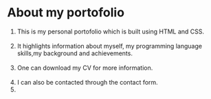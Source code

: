<h1>
  <b>About my portofolio</b>
</h1>
<ol>
<li>This is my personal portofolio which is built using HTML and CSS.</li></br>
<li>It highlights information about myself, my programming language skills,my background and achievements.</li></br>
<li>One can download my CV for more information.</li></br>
<li>I can also be contacted through the contact form.<li>
</ol>
